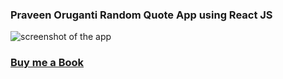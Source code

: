 ### Praveen Oruganti Random Quote App using React JS

![screenshot of the app](https://raw.githubusercontent.com/praveenorugantitech/praveenorugantitech-reactjs/master/0_Projects/praveenorugantitech-random-quote-app/src/images/screenshot.PNG "Random Quote App")

### [Buy me a Book](https://bit.ly/388sUbE)


